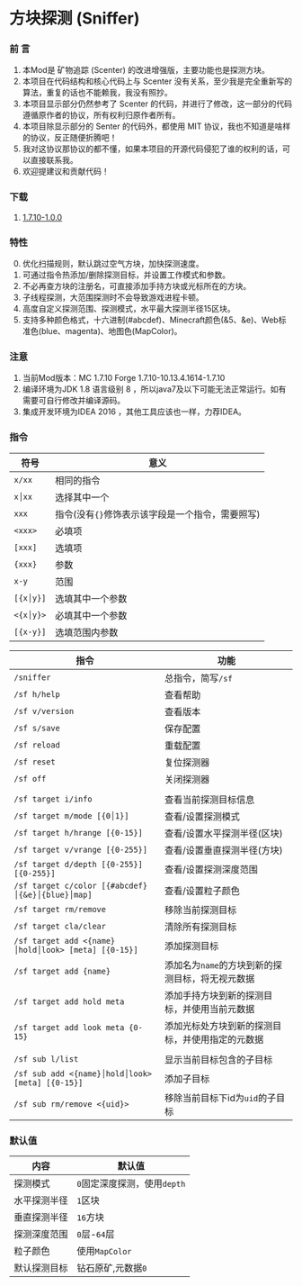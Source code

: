 # 方块探测 (Sniffer)

### 前 言
1. 本Mod是 矿物追踪 (Scenter) 的改进增强版，主要功能也是探测方块。
2. 本项目在代码结构和核心代码上与 Scenter 没有关系，至少我是完全重新写的算法，重复的话也不能赖我，我没有照抄。
3. 本项目显示部分仍然参考了 Scenter 的代码，并进行了修改，这一部分的代码遵循原作者的协议，所有权利归原作者所有。
4. 本项目除显示部分的 Senter 的代码外，都使用 MIT 协议，我也不知道是啥样的协议，反正随便折腾吧！
5. 我对这协议那协议的都不懂，如果本项目的开源代码侵犯了谁的权利的话，可以直接联系我。
6. 欢迎提建议和贡献代码！

### 下载
1. [1.7.10-1.0.0][1710100]

### 特性
0. 优化扫描规则，默认跳过空气方块，加快探测速度。
1. 可通过指令热添加/删除探测目标，并设置工作模式和参数。
2. 不必再查方块的注册名，可直接添加手持方块或光标所在的方块。
3. 子线程探测，大范围探测时不会导致游戏进程卡顿。
4. 高度自定义探测范围、探测模式，水平最大探测半径15区块。
5. 支持多种颜色格式，十六进制(#abcdef)、Minecraft颜色(&5、&e)、Web标准色(blue、magenta)、地图色(MapColor)。

### 注意
1. 当前Mod版本：MC 1.7.10 Forge 1.7.10-10.13.4.1614-1.7.10
2. 编译环境为JDK 1.8 语言级别 8 ，所以java7及以下可能无法正常运行。如有需要可自行修改并编译源码。
3. 集成开发环境为IDEA 2016 ，其他工具应该也一样，力荐IDEA。

### 指令
|符号|意义|
|---|---|
|`x/xx`|相同的指令|
|`x│xx`|选择其中一个|
|`xxx`|指令(没有`{}`修饰表示该字段是一个指令，需要照写)|
|`<xxx>`|必填项|
|`[xxx]`|选填项|
|`{xxx}`|参数|
|`x-y`|范围|
|`[{x│y}]`|选填其中一个参数|
|`<{x│y}>`|必填其中一个参数|
|`[{x-y}]`|选填范围内参数|

|指令|功能|
|---|---|
|`/sniffer`|总指令，简写`/sf`|
|`/sf h/help`|查看帮助|
|`/sf v/version`|查看版本|
|`/sf s/save`|保存配置|
|`/sf reload`|重载配置|
|`/sf reset`|复位探测器|
|`/sf off`|关闭探测器|
|||
|`/sf target i/info`|查看当前探测目标信息|
|`/sf target m/mode [{0│1}]`|查看/设置探测模式|
|`/sf target h/hrange [{0-15}]`|查看/设置水平探测半径(区块)|
|`/sf target v/vrange [{0-255}]`|查看/设置垂直探测半径(方块)|
|`/sf target d/depth [{0-255}] [{0-255}]`|查看/设置探测深度范围|
|`/sf target c/color [{#abcdef}│{&e}│{blue}│map]`|查看/设置粒子颜色|
|`/sf target rm/remove`|移除当前探测目标|
|`/sf target cla/clear`|清除所有探测目标|
|`/sf target add <{name}│hold│look> [meta] [{0-15}]`|添加探测目标|
|`/sf target add {name}`|添加名为`name`的方块到新的探测目标，将无视元数据|
|`/sf target add hold meta`|添加手持方块到新的探测目标，并使用当前元数据|
|`/sf target add look meta {0-15}`|添加光标处方块到新的探测目标，并使用指定的元数据|
|||
|`/sf sub l/list`|显示当前目标包含的子目标|
|`/sf sub add <{name}│hold│look> [meta] [{0-15}]`|添加子目标|
|`/sf sub rm/remove <{uid}>`|移除当前目标下id为`uid`的子目标|

### 默认值
|内容|默认值|
|---|---|
|探测模式|`0`固定深度探测，使用`depth`|
|水平探测半径|`1`区块|
|垂直探测半径|`16`方块|
|探测深度范围|`0`层-`64`层|
|粒子颜色|使用`MapColor`|
|默认探测目标|钻石原矿,元数据`0`|

[1710100]: https://coding.net/u/Himmelt/p/Sniffer/git "1.7.10-1.0.0"
